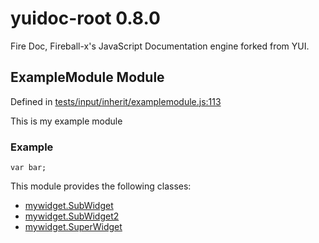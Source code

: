 
# yuidoc-root 0.8.0

Fire Doc, Fireball-x&#x27;s JavaScript Documentation engine forked from YUI.


## ExampleModule Module



Defined in [tests/input/inherit/examplemodule.js:113](../files/tests_input_inherit_examplemodule.js.html#l113)



This is my example module

### Example


    var bar;


This module provides the following classes:
  - [mywidget.SubWidget](../classes/mywidget.SubWidget.md)
  - [mywidget.SubWidget2](../classes/mywidget.SubWidget2.md)
  - [mywidget.SuperWidget](../classes/mywidget.SuperWidget.md)



